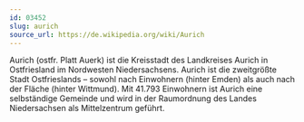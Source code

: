 ```yaml
---
id: 03452
slug: aurich
source_url: https://de.wikipedia.org/wiki/Aurich
---
```


Aurich (ostfr. Platt Auerk) ist die Kreisstadt des Landkreises Aurich in Ostfriesland im Nordwesten Niedersachsens. Aurich ist die zweitgrößte Stadt Ostfrieslands – sowohl nach Einwohnern (hinter Emden) als auch nach der Fläche (hinter Wittmund). Mit 41.793 Einwohnern ist Aurich eine selbständige Gemeinde und wird in der Raumordnung des Landes Niedersachsen als Mittelzentrum geführt.
